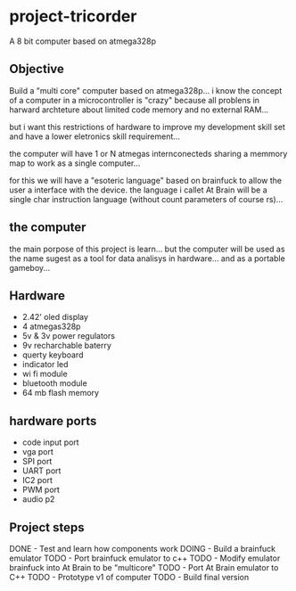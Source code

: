 # project-tricorder

A 8 bit computer based on atmega328p

## Objective 

Build a "multi core" computer based on atmega328p... i know the concept of a computer in a microcontroller is "crazy" because all problens in harward archteture about limited code memory and no external RAM... 

but i want this restrictions of hardware to improve my development skill set and have a lower eletronics skill requirement... 

the computer will have 1 or N atmegas internconecteds sharing a memmory map to work as a single computer... 

for this we will have a "esoteric language" based on brainfuck to allow the user a interface with the device. the language i callet At Brain will be a single char instruction language (without count parameters of course rs)... 


## the computer 

the main porpose of this project is learn... but the computer will be used as the name sugest as a tool for data analisys in hardware... and as a portable gameboy... 

## Hardware 

- 2.42' oled display 
- 4 atmegas328p 
- 5v & 3v power regulators 
- 9v recharchable baterry 
- querty keyboard 
- indicator led 
- wi fi module 
- bluetooth module
- 64 mb flash memory 

## hardware ports 

- code input port 
- vga port 
- SPI port 
- UART port 
- IC2 port 
- PWM port 
- audio p2 

## Project steps 

DONE - Test and learn how components work 
DOING - Build a brainfuck emulator 
TODO - Port brainfuck emulator to c++
TODO - Modify emulator brainfuck into At Brain to be "multicore" 
TODO - Port At Brain emulator to C++
TODO - Prototype v1 of computer
TODO - Build final version 

